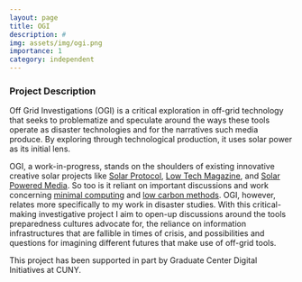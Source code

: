 ```yaml
---
layout: page
title: OGI
description: #
img: assets/img/ogi.png
importance: 1
category: independent
---
```


### Project Description

Off Grid Investigations (OGI) is a critical exploration in off-grid
technology that seeks to problematize and speculate around the ways these
tools operate as disaster technologies and for
the narratives such media produce. By exploring
through technological production, it uses solar power as its initial
lens.   

OGI, a work-in-progress, stands on the shoulders of existing
innovative creative solar projects like [Solar
Protocol](http://solarprotocol.net/), [Low Tech
Magazine](https://www.lowtechmagazine.com/about.html), and [Solar
Powered Media](https://wp.nyu.edu/solarpoweredmedia/). So too is it
reliant on important discussions and work concerning [minimal
computing](http://www.digitalhumanities.org/dhq/vol/16/2/000646/000646.html)
and [low carbon
methods](http://lowcarbonmethods.com/local/index.html). OGI, however,
relates more specifically to my work in disaster studies. With this
critical-making investigative project I aim to open-up discussions
around the tools preparedness cultures advocate for, the reliance on
information infrastructures that are fallible in times of crisis, and
possibilities and questions for imagining different futures that make
use of off-grid tools.

This project has been supported in part by Graduate Center Digital
Initiatives at CUNY.
